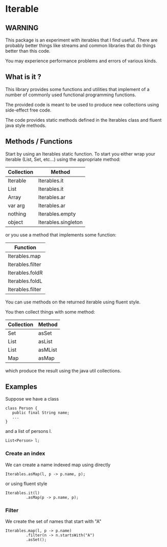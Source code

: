 # Iterable

## WARNING

This package is an experiment with iterables that I find useful. 
There are probably better things like streams and common libraries that 
do things better than this code.

You may experience performance problems and errors of various kinds.

## What is it ?

This library provides some functions and utilities that implement
of a number of commonly used functional programming functions. 

The provided code is meant to be used to produce new collections using
side-effect free code.

The code provides static methods defined in the Iterables class and fluent
java style methods.

## Methods / Functions

Start by using an Iterables static function. To start you either wrap your iterable
(List, Set, etc...) using the appropriate method:

| Collection | Method              |
| ---------- | ------------------- |
| Iterable   | Iterables.it        |
| List       | Iterables.it        |
| Array      | Iterables.ar        |
| var arg    | Iterables.ar        |
| nothing    | Iterables.empty     |
| object     | Iterables.singleton |

or you use a method that implements some function:

| Function           |
| ------------------ |
| Iterables.map      |
| Iterables.filter   |
| Iterables.foldR    |
| Iterables.foldL    |
| Iterables.filter   |

You can use methods on the returned iterable using fluent style. 

You then collect things with some method:

| Collection | Method  |
| ---------- | ------- |
| Set        | asSet   |
| List       | asList  |
| List       | asMList |
| Map        | asMap   |

which produce the result using the java util collections.

## Examples

Suppose we have a class 

```
class Person {
   public final String name;
   ...
}
```

and a list of persons l.

```
List<Person> l;
```

### Create an index

We can create a name indexed map using directly

```
Iterables.asMap(l, p -> p.name, p);
```

or using fluent style

```
Iterables.it(l)
         .asMap(p -> p.name, p);
```

### Filter 

We create the set of names that start with "A"

```
Iterables.map(l, p -> p.name)
         .filter(n -> n.startsWith("A")
         .asSet();
```



